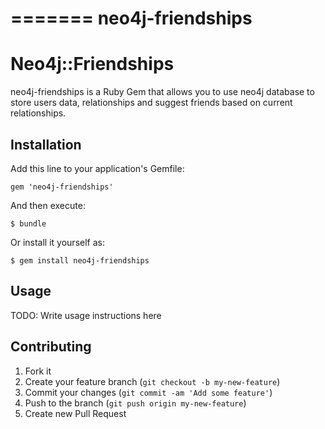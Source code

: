 
=======
neo4j-friendships
=================
# Neo4j::Friendships

neo4j-friendships is a Ruby Gem that allows you to use neo4j database to store users data, relationships and suggest friends based on current relationships.

## Installation

Add this line to your application's Gemfile:

    gem 'neo4j-friendships'

And then execute:

    $ bundle

Or install it yourself as:

    $ gem install neo4j-friendships

## Usage

TODO: Write usage instructions here

## Contributing

1. Fork it
2. Create your feature branch (`git checkout -b my-new-feature`)
3. Commit your changes (`git commit -am 'Add some feature'`)
4. Push to the branch (`git push origin my-new-feature`)
5. Create new Pull Request